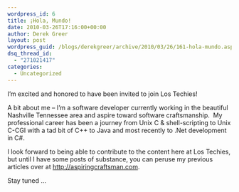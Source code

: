 ```yaml
---
wordpress_id: 6
title: ¡Hola, Mundo!
date: 2010-03-26T17:16:00+00:00
author: Derek Greer
layout: post
wordpress_guid: /blogs/derekgreer/archive/2010/03/26/161-hola-mundo.aspx
dsq_thread_id:
  - "271021417"
categories:
  - Uncategorized
---
```

I&#8217;m excited and honored to have been invited to join Los Techies!

A bit about me &#8211; I&#8217;m a software developer currently working in the beautiful Nashville Tennessee area and aspire toward software craftsmanship.&nbsp; My professional career has been a journey from Unix C & shell-scripting to Unix C-CGI with a tad bit of C++ to Java and most recently to .Net development in C#.

I look forward to being able to contribute to the content here at Los Techies, but until I have some posts of substance, you can peruse my previous articles over at <http://aspiringcraftsman.com>.

Stay tuned &#8230;
